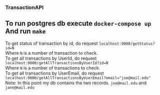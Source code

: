 ### TransactionAPI  
To run postgres db execute `docker-compose up`  
And run `make`
---
To get status of transaction by id, do request `localhost:9000/getStatus?id=N`  
Where `N` is a number of transaction to check.  
To get all transactions by UserId, do request `localhost:9000/getAllTransactionsByUserId?id=N`  
Where `N` is a number of transactions to check.  
To get all transactions by UserEmail, do request `localhost:9000/getAllTransactionsByUserEmail?email="joe@mail.edu"`  
Note: In this point my db contains the two records. `joe@mail.edu` and `jane@mail.edu`
